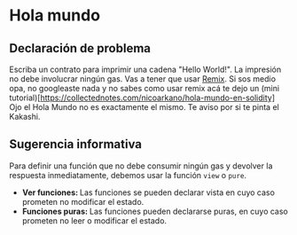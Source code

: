 # Hola mundo
## Declaración de problema

Escriba un contrato para imprimir una cadena "Hello World!". La impresión no debe involucrar ningún gas. Vas a tener que usar [Remix](https://remix.ethereum.org/).
Si sos medio opa, no googleaste nada  y no sabes como usar remix acá te dejo un (mini tutorial)[https://collectednotes.com/nicoarkano/hola-mundo-en-solidity]
Ojo el Hola Mundo no es exactamente el mismo. Te aviso por si te pinta el Kakashi. 


## Sugerencia informativa
Para definir una función que no debe consumir ningún gas y devolver la respuesta inmediatamente, debemos usar la función `view` o `pure`.

* <b> Ver funciones: </b> Las funciones se pueden declarar vista en cuyo caso prometen no modificar el estado.
* <b> Funciones puras: </b> Las funciones pueden declararse puras, en cuyo caso prometen no leer o modificar el estado.
